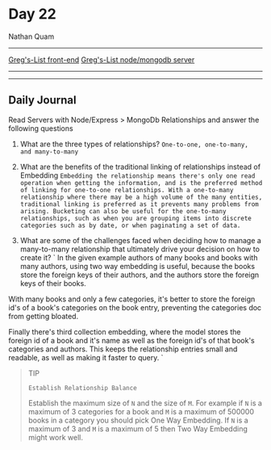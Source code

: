 # Day 22
Nathan Quam

---

[Greg's-List front-end](https://github.com/NathanMQuam/gregs-list-axios)
[Greg's-List node/mongodb server](https://github.com/NathanMQuam/greg-mongo-list)

---
---

## Daily Journal

Read Servers with Node/Express > MongoDb Relationships and answer the following questions

1. What are the three types of relationships?
`
One-to-one, one-to-many, and many-to-many
`

2. What are the benefits of the traditional linking of relationships instead of Embedding
`
Embedding the relationship means there's only one read operation when getting the information, and is the preferred method of linking for one-to-one relationships. With a one-to-many relationship where there may be a high volume of the many entities, traditional linking is preferred as it prevents many problems from arising. Bucketing can also be useful for the one-to-many relationships, such as when you are grouping items into discrete categories such as by date, or when paginating a set of data.
`

3. What are some of the challenges faced when deciding how to manage a many-to-many relationship that ultimately drive your decision on how to create it?
`
In the given example authors of many books and books with many authors, using two way embedding is useful, because the books store the foreign keys of their authors, and the authors store the foreign keys of their books.

With many books and only a few categories, it's better to store the foreign id's of a book's categories on the book entry, preventing the categories doc from getting bloated.

Finally there's third collection embedding, where the model stores the foreign id of a book and it's name as well as the foreign id's of that book's categories and authors. This keeps the relationship entries small and readable, as well as making it faster to query.
`

> TIP
>
>`Establish Relationship Balance`
>
>Establish the maximum size of `N` and the size of `M`. For example if `N` is a maximum of 3 categories for a book and `M` is a maximum of 500000 books in a category you should pick One Way Embedding. If `N` is a maximum of 3 and `M` is a maximum of 5 then Two Way Embedding might work well.